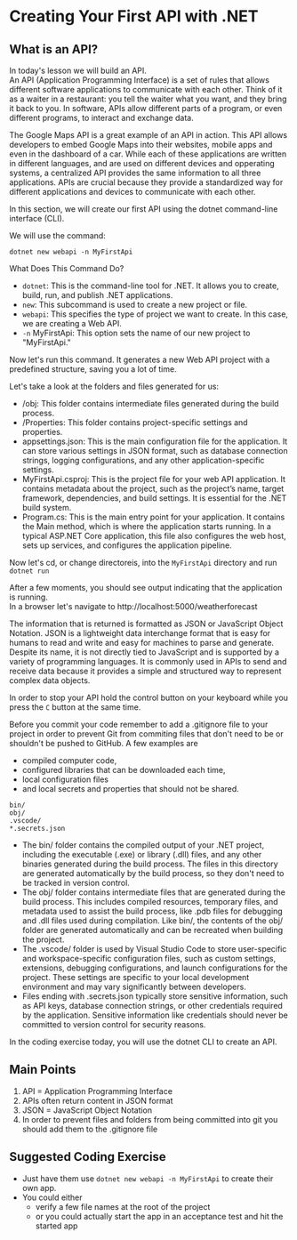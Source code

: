 # Creating Your First API with .NET
## What is an API?
In today's lesson we will build an API.  
An API (Application Programming Interface) is a set of rules that allows different software applications to communicate with each other. 
Think of it as a waiter in a restaurant: you tell the waiter what you want, and they bring it back to you. 
In software, APIs allow different parts of a program, or even different programs, to interact and exchange data.

The Google Maps API is a great example of an API in action. 
This API allows developers to embed Google Maps into their websites, mobile apps and even in the dashboard of a car.
While each of these applications are written in different languages, and are used on different devices and opperating systems, a centralized API provides the same information to all three applications.
APIs are crucial because they provide a standardized way for different applications and devices to communicate with each other. 

In this section, we will create our first API using the dotnet command-line interface (CLI). 

We will use the command:

`dotnet new webapi -n MyFirstApi`

What Does This Command Do?
- `dotnet`: This is the command-line tool for .NET. It allows you to create, build, run, and publish .NET applications.
- `new`: This subcommand is used to create a new project or file.
- `webapi`: This specifies the type of project we want to create. In this case, we are creating a Web API.
- `-n` MyFirstApi: This option sets the name of our new project to "MyFirstApi."

Now let's run this command. It generates a new Web API project with a predefined structure, saving you a lot of time.

Let's take a look at the folders and files generated for us:

- /obj: This folder contains intermediate files generated during the build process.
- /Properties: This folder contains project-specific settings and properties. 
- appsettings.json: This is the main configuration file for the application. It can store various settings in JSON format, such as database connection strings, logging configurations, and any other application-specific settings.
- MyFirstApi.csproj: This is the project file for your web API application. It contains metadata about the project, such as the project’s name, target framework, dependencies, and build settings. It is essential for the .NET build system.
- Program.cs: This is the main entry point for your application. It contains the Main method, which is where the application starts running. In a typical ASP.NET Core application, this file also configures the web host, sets up services, and configures the application pipeline.

Now let's cd, or change directoreis, into the `MyFirstApi` directory and run `dotnet run`

After a few moments, you should see output indicating that the application is running.  
In a browser let's navigate to http://localhost:5000/weatherforecast

The information that is returned is formatted as JSON or JavaScript Object Notation.
JSON is a lightweight data interchange format that is easy for humans to read and write and easy for machines to parse and generate.
Despite its name, it is not directly tied to JavaScript and is supported by a variety of programming languages.
It is commonly used in APIs to send and receive data because it provides a simple and structured way to represent complex data objects.

In order to stop your API hold the control button on your keyboard while you press the `C` button at the same time.

Before you commit your code remember to add a .gitignore file to your project in order to prevent Git from commiting files that don't need to be or shouldn't be pushed to GitHub.
A few examples are 
- compiled computer code,
- configured libraries that can be downloaded each time,
- local configuration files
- and local secrets and properties that should not be shared.

```
bin/
obj/
.vscode/
*.secrets.json
```
- The bin/ folder contains the compiled output of your .NET project, including the executable (.exe) or library (.dll) files, and any other binaries generated during the build process. The files in this directory are generated automatically by the build process, so they don't need to be tracked in version control.
- The obj/ folder contains intermediate files that are generated during the build process. This includes compiled resources, temporary files, and metadata used to assist the build process, like .pdb files for debugging and .dll files used during compilation. Like bin/, the contents of the obj/ folder are generated automatically and can be recreated when building the project.
- The .vscode/ folder is used by Visual Studio Code to store user-specific and workspace-specific configuration files, such as custom settings, extensions, debugging configurations, and launch configurations for the project. These settings are specific to your local development environment and may vary significantly between developers.
- Files ending with .secrets.json typically store sensitive information, such as API keys, database connection strings, or other credentials required by the application. Sensitive information like credentials should never be committed to version control for security reasons.

In the coding exercise today, you will use the dotnet CLI to create an API. 


## Main Points
1. API = Application Programming Interface
1. APIs often return content in JSON format
1. JSON = JavaScript Object Notation
1. In order to prevent files and folders from being committed into git you should add them to the .gitignore file

## Suggested Coding Exercise
- Just have them use `dotnet new webapi -n MyFirstApi` to create their own app.
- You could either
  - verify a few file names at the root of the project
  - or you could actually start the app in an acceptance test and hit the started app
